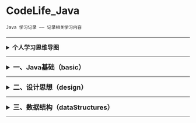 # CodeLife_Java

    Java 学习记录 —— 记录相关学习内容

#### 

***

<details>
<summary style="font-size: medium"><b>个人学习思维导图</b></summary>

+ Java基础
  
    访问密码：feirouz - 
    [点击跳转思维导图](https://www.processon.com/view/link/608194850791293ce80eabce)

</details>

***

<details>
<summary style="font-size: large"><b>一、Java基础（basic）</b></summary>

<details>
<summary><b>1. Java运算符（operator）</b></summary>

+ 常见运算符（general）
    + Test ： *+= 和 =+ 的区别*

+ 逻辑运算符（logic）
    + BitwiseXOR ： *三种替换方式
      重点讲 ^（异或运算）来实现替换方式*
    + BHDConverter ： *模拟进制转换
      使用 & 和 位移运算 来实现*
      
</details>

<details>
<summary><b>2. Java结构（选择、循环）（structure）</b></summary>

+ 嵌套循环（nestedloop）
    + PrimeNumber ： *查找质数(1-100000)
      使用不同的方式来查找质数*
      
</details>

<details>
<summary><b>3. Java数组（arrays）</b></summary>

+ 数组赋值（assignment）
    + PascalTriangle ： *杨辉三角
      使用二维数组 打印10行 杨辉三角*
+ 求数组平均值、最大最小值、和等（value）
+ 数组的复制、反转、查找（线性查找、二分法查找）（crl）
    + ArrayReverse ： *数组反转*
    + ArrayLookup ： *数组查找
      主要写线性查找、二分法查找*
+ 数组排序（sort）
    + BubbleSort ： *冒泡排序*

</details>

<details>
<summary><b>4. Java 面向对象（oop）</b></summary>

+ 接口（interface）
    + Ball ： *接口题目1 - 判断对错*
    + C ： *接口题目2 - 判断对错*
    + StudyTest1 ： *JDK8接口改进 - 注意事项*
+ 多态（polymorphism）
    + FieldMethodTest ： *多态的简单使用*
    + InstanceTest ： *测试 instanceof 所满足的情况*
    + InterviewTest1 ： *多态中特别的注意事项*
    + PersonTest ： *多态为何存在？*
+ 混合（mixture）
   + BankTest ： *对象的属性 赋值的顺序*
   + LeafTest ： *题目1 - 判断如下代码执行顺序*
   + SonTest ： *题目2 - 判断如下代码执行顺序？*

</details>

<details>
<summary><b>5. Java API（api）</b></summary>

+ Object（object）
  + equal ： *== 和 equals() 的区别*
  + ToStringTest ： *Object类中toString()的使用*
+ String（strings）
  + SimpleTest ： *String 与 char[] 之间的转换题目*
  + StringTest ： *String的实例化方式*
+ 包装类（wrapper）
  + WrapperTest ： *类型转换*
  + InterviewTest1 ： *题目1 - 关于包装类的面试题*
  + InterviewTest2S ： *题目2 - 关于包装类的面试题*
  + ScoreTest ： *题目3 - 根据题意实现代码*

</details>

<details>
<summary><b>6. Java 关键字（keywords）</b></summary>

+ StaticTest ： *static 的应用场景*

</details>


<details>
<summary><b>7. Java 异常（throwable）</b></summary>

+ ReturnExceptionDemo ： *finally的执行顺序测试*
+ Test1 ： *常见的运行时异常 有什么？*

</details>

<details>
<summary><b>8. Java 多线程（thread）</b></summary>

+ ProAndCost ： *线程通信的应用：经典例题：生产者/消费者*
+ ThreadTest ： *多线程的创建 方式一：继承于Thread类*
+ ThreadTest2 ： *多线程的创建 方式一：继承于Thread类 使用匿名子类的方式*
+ ThreadTest3 ： *多线程的创建 方式二：实现Runnable接口*

</details>

<details>
<summary><b>9. Java 集合类（collection）</b></summary>
</details>


<details>
<summary><b>10. Java I/O（io）</b></summary>

+ practice1 ： *获取文本上每个字符出现的次数*

 </details>

<details>
<summary><b>11. Java 网络编程（net）</b></summary>

+ 网络通信（socket）
    + TCPTest1 ： *实现TCP的网络编程练习1*
    + TCPTest2 ： *实现TCP的网络编程练习2*
    + TCPTest3 ： *实现TCP的网络编程练习3*
    + UDPTest1 ： *实现UDP协议的网络编程练习1*
+ URL编程（url）      
    + URLTest1 ： *URL网络编程练习1*
    + URLTest2 ： *URL网络编程练习2*

 </details>

</details>

***
<details>
<summary style="font-size: large"><b>二、设计思想（design）</b></summary>

<details>
<summary><b>1. 设计模式（pattern）</b></summary>

+ 创建型模式（creational）
    + 单例模式（Singleton）： *饿汉式、懒汉式*
+ 结构型模式（structural）
    + 代理模式（Proxy）：*四个例子（静态代理 /动态代理）*
+ 行为型模式（behavioral）
    + 模板方法模式（TemplateMethod） / 模板模式（Template）：*两个例子*

</details>

</details>

***

<details>
<summary style="font-size: large"><b>三、数据结构（dataStructures）</b></summary>

</details>

***







